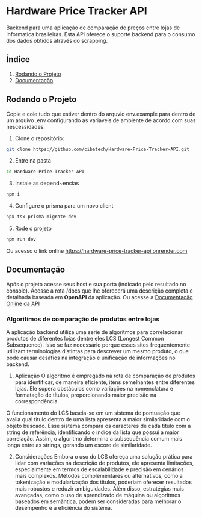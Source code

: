 # Hardware Price Tracker API
Backend para uma aplicação de comparação de preços entre lojas de informatica brasileiras. Esta API oferece o suporte backend para o consumo dos dados obtidos através do scrapping. 

## Índice

1. [Rodando o Projeto](#rodando-o-projeto)
1. [Documentação](#documentação)

## Rodando o Projeto

Copie e cole tudo que estiver dentro do arquvio env.example para dentro de um arquivo .env configurando as variaveis de ambiente de acordo com suas nescessidades. 

1. Clone o repositório:
```bash
git clone https://github.com/cibatech/Hardware-Price-Tracker-API.git
```

2. Entre na pasta
```bash
cd Hardware-Price-Tracker-API
```

3. Instale as depend~encias
```bash
npm i 
```

4. Configure o prisma para um novo client
```bash
npx tsx prisma migrate dev
```

5. Rode o projeto
```bash
npm run dev
```

Ou acesso o link online <a href="https://hardware-price-tracker-api.onrender.com">https://hardware-price-tracker-api.onrender.com</a>

## Documentação
Após o projeto acesse seus host e sua porta (indicado pelo resultado no console). Acesse a rota /docs que lhe oferecerá uma descrição completa e detalhada baseada em **OpenAPI** da aplicação. 
Ou acesse a <a href="https://hardware-price-tracker-api.onrender.com/docs">Documentação Online da API</a>

### Algoritimos de comparação de produtos entre lojas

A aplicação backend utiliza uma serie de algoritmos para correlacionar produtos de diferentes lojas dentre eles LCS (Longest Common Subsequence). Isso se faz necessário porque esses sites frequentemente utilizam terminologias distintas para descrever um mesmo produto, o que pode causar desafios na integração e unificação de informações no backend.

1. Aplicação
O algoritmo é empregado na rota de comparação de produtos para identificar, de maneira eficiente, itens semelhantes entre diferentes lojas. Ele supera obstáculos como variações na nomenclatura e formatação de títulos, proporcionando maior precisão na correspondência.

O funcionamento do LCS baseia-se em um sistema de pontuação que avalia qual título dentro de uma lista apresenta a maior similaridade com o objeto buscado. Esse sistema compara os caracteres de cada título com a string de referência, identificando o índice da lista que possui a maior correlação. Assim, o algoritmo determina a subsequência comum mais longa entre as strings, gerando um escore de similaridade.

2. Considerações
Embora o uso do LCS ofereça uma solução prática para lidar com variações na descrição de produtos, ele apresenta limitações, especialmente em termos de escalabilidade e precisão em cenários mais complexos. Métodos complementares ou alternativos, como a tokenização e modularização dos títulos, poderiam oferecer resultados mais robustos e reduzir ambiguidades. Além disso, estratégias mais avançadas, como o uso de aprendizado de máquina ou algoritmos baseados em semântica, podem ser consideradas para melhorar o desempenho e a eficiência do sistema.
